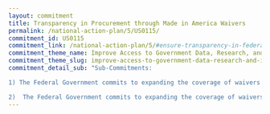 ```yaml
---
layout: commitment
title: Transparency in Procurement through Made in America Waivers
permalink: /national-action-plan/5/US0115/
commitment_id: US0115
commitment_link: /national-action-plan/5/#ensure-transparency-in-federal-procurement-through-made-in-america-waivers
commitment_theme_name: Improve Access to Government Data, Research, and Information
commitment_theme_slug: improve-access-to-government-data-research-and-information
commitment_detail_sub: "Sub-Commitments:

1) The Federal Government commits to expanding the coverage of waivers reported on the Made in America website, including by expanding to public interest and unreasonable cost waivers, 

2)  The Federal Government commits to expanding the coverage of waivers reported on the Made in America website, including by… making it easier to search for waivers related to both procurement and Federal financial assistance (such as grants)."
---
```


